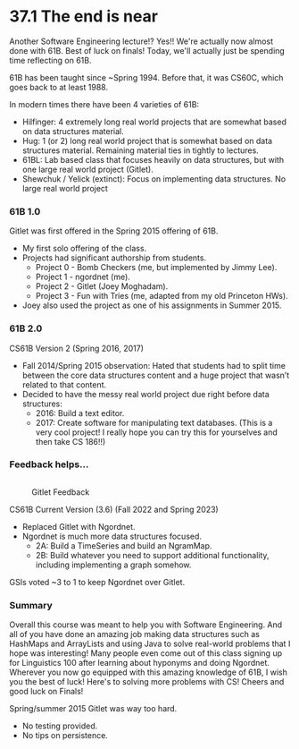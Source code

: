 # 37.1 The end is near

Another Software Engineering lecture!? Yes!! We're actually now almost done with 61B. Best of luck on finals! Today, we'll actually just be spending time reflecting on 61B.

61B has been taught since \~Spring 1994. Before that, it was CS60C, which goes back to at least 1988.&#x20;

In modern times there have been 4 varieties of 61B:

* Hilfinger: 4 extremely long real world projects that are somewhat based on data structures material.
* Hug: 1 (or 2) long real world project that is somewhat based on data structures material. Remaining material ties in tightly to lectures.
* 61BL: Lab based class that focuses heavily on data structures, but with one large real world project (Gitlet).
* Shewchuk / Yelick (extinct): Focus on implementing data structures. No large real world project

### 61B 1.0

Gitlet was first offered in the Spring 2015 offering of 61B.

* My first solo offering of the class.
* Projects had significant authorship from students.&#x20;
  * Project 0 - Bomb Checkers (me, but implemented by Jimmy Lee).
  * Project 1 - ngordnet (me).
  * Project 2 - Gitlet (Joey Moghadam).
  * Project 3 -  Fun with Tries (me, adapted from my old Princeton HWs).
* Joey also used the project as one of his assignments in Summer 2015.

### 61B 2.0

CS61B Version 2 (Spring 2016, 2017)

* Fall 2014/Spring 2015 observation: Hated that students had to split time between the core data structures content and a huge project that wasn’t related to that content.
* Decided to have the messy real world project due right before data structures:
  * 2016: Build a text editor.
  * 2017: Create software for manipulating text databases. (This is a very cool project! I really hope you can try this for yourselves and then take CS 186!!)

### Feedback helps...

<figure><img src="https://lh3.googleusercontent.com/EYU0gslQ-pFXdqjr9voSyTbvcHUY7Ztp1DP5FmIlRDXW1T7_f2OyJObaQTxmHPs8CZLOnMm-UX5SpRpp_uzbCQvd161nJZh7jYifdMJM9Qo35KrbaHChB0wYBKbiLlt3qRjRJZCEsmb9O5EFrSJiMZlvDw=s2048" alt=""><figcaption><p>Gitlet Feedback</p></figcaption></figure>

CS61B Current Version (3.6) (Fall 2022 and Spring 2023)

* Replaced Gitlet with Ngordnet.
* Ngordnet is much more data structures focused.
  * 2A: Build a TimeSeries and build an NgramMap.
  * 2B: Build whatever you need to support additional functionality, including implementing a graph somehow.

GSIs voted \~3 to 1 to keep Ngordnet over Gitlet.&#x20;



### Summary

Overall this course was meant to help you with Software Engineering. And all of you have done an amazing job making data structures such as HashMaps and ArrayLists and using Java to solve real-world problems that I hope was interesting! Many people even come out of this class signing up for Linguistics 100 after learning about hyponyms and doing Ngordnet. Wherever you now go equipped with this amazing knowledge of 61B, I wish you the best of luck! Here's to solving more problems with CS! Cheers and good luck on Finals!

Spring/summer 2015 Gitlet was way too hard.

* No testing provided.
* No tips on persistence.
